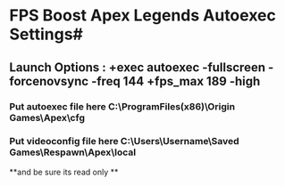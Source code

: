 # FPS Boost Apex Legends Autoexec Settings#


## Launch Options : +exec autoexec -fullscreen -forcenovsync -freq 144 +fps_max 189 -high


### Put autoexec file here  C:\ProgramFiles(x86)\Origin Games\Apex\cfg


### Put videoconfig file here C:\Users\Username\Saved Games\Respawn\Apex\local               

**and be sure its read only **
